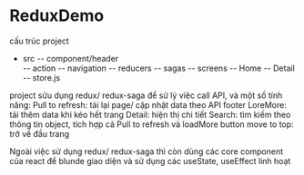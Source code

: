 # ReduxDemo
cấu trúc project
- src
  --  component/header  
  --  action
  --  navigation
  --  reducers
  --  sagas
  --  screens
      --  Home
      --  Detail
  -- store.js

project sửu dụng redux/ redux-saga để sử lý việc call API, và một số tính năng:
  Pull to refresh: tải lại page/ cập nhật data theo API
  footer LoreMore: tải thêm data khi kéo hết trang
  Detail: hiện thị chi tiết
  Search: tìm kiếm theo thông tin object, tích hợp cả Pull to refresh và loadMore
  button move to top: trở về đầu trang
  
Ngoài việc sử dụng redux/ redux-saga thì còn dùng các core component của react để blunde giao diện
và sử dụng các useState, useEffect linh hoạt
  

